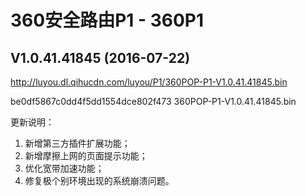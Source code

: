 # 360安全路由P1 - 360P1

## V1.0.41.41845 (2016-07-22)

http://luyou.dl.qihucdn.com/luyou/P1/360POP-P1-V1.0.41.41845.bin

be0df5867c0dd4f5dd1554dce802f473  360POP-P1-V1.0.41.41845.bin

更新说明：

1. 新增第三方插件扩展功能；
2. 新增摩擦上网的页面提示功能；
3. 优化宽带加速功能；
4. 修复极个别环境出现的系统崩溃问题。
